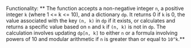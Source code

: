 Functionality: ** The function accepts a non-negative integer `n`, a positive integer `k` (where 1 <= k <= 10), and a dictionary `dp`. It returns 0 if `k` is 0, the value associated with the key `(n, k)` in `dp` if it exists, or calculates and returns a specific value based on `n` and `k` if `(n, k)` is not in `dp`. The calculation involves updating `dp[n, k]` to either `n` or a formula involving powers of 10 and modular arithmetic if `n` is greater than or equal to `10^k`.**